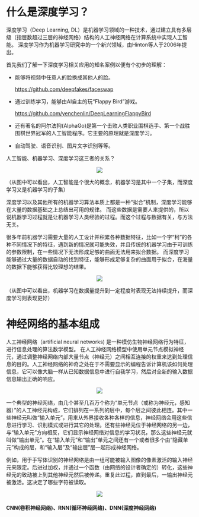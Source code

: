 # 什么是深度学习？

深度学习（Deep Learning, DL）是机器学习领域的一种技术，通过建立具有多层级（指层数超过三层的神经网络）结构的人工神经网络在计算系统中实现人工智能。
深度学习作为机器学习研究中的一个新兴领域，由Hinton等人于2006年提出。


首先我们了解一下深度学习相关应用的知名案例以便有个初步的理解：

* 能够将视频中任意人的脸换成其他人的脸。

    https://github.com/deepfakes/faceswap

* 通过训练学习，能够由AI自主的玩“Flappy Bird”游戏。

    https://github.com/yenchenlin/DeepLearningFlappyBird

* 还有著名的阿尔法狗(AlphaGo)是第一个击败人类职业围棋选手、第一个战胜围棋世界冠军的人工智能程序。它主要的原理就是深度学习。 
* 自动驾驶、语音识别、图片文字识别等等。

人工智能、机器学习、深度学习这三者的关系？

<p align="center">
  <img src="https://github.com/kebiao/deeplearning/blob/master/screenshots/tutorial/getting_started_1.png">
</p>

（从图中可以看出，人工智能是个很大的概念，机器学习是其中一个子集，而深度学习又是机器学习的子集）


深度学习以及其他所有的机器学习算法本质上都是一种“拟合”机制，深度学习能够在大量的数据基础之上总结出可用的规律。
而这些数据是需要人来提供的，所以说机器学习过程就是让机器学习人类经验的过程。而这个过程与数据有关，与方法无关。


很多年前机器学习需要大量的人工设计并积累各种数据特征，比如一个字“柯”的各种不同情况下的特征，遇到新的情况就可能失效，并且传统的机器学习由于可训练的参数限制，在一些情况下无法形成足够的曲面无法用来拟合数据。
而深度学习能够通过大量的数据自动的找到特征，能够形成足够复杂的曲面用于拟合，在海量的数据下能够获得比较理想的结果。

<p align="center">
  <img src="https://github.com/kebiao/deeplearning/blob/master/screenshots/tutorial/getting_started_2.png">
</p>

（从图中可以看出，机器学习在数据量提升到一定程度时表现无法持续提升，而深度学习则表现更好）

# 神经网络的基本组成

人工神经网络（artificial neural networks) 是一种模仿生物神经网络行为特征，进行信息处理的算法数学模型。
在人工神经网络模型中使用单元节点模拟神经元，通过调整神经网络内部大量节点（神经元）之间相互连接的权重来达到处理信息的目的。人工神经网络的神奇之处在于不需要显示的编程告诉计算机该如何处理信息，它可以像大脑一样从已知数据信息中进行自我学习，然后对全新的输入数据信息输出正确的响应。

<p align="center">
  <img src="https://github.com/kebiao/deeplearning/blob/master/screenshots/tutorial/getting_started_3.png">
</p>

一个典型的神经网络，由几个甚至几百万个称为“单元节点（或称为神经元，感知器）”的人工神经元构成，它们排列在一系列的层中，每个层之间彼此相连。其中一些神经元叫做“输入单元”，用来从外界接收各种各样的信息，神经网络会用这些信息进行学习、识别模式或进行其它的处理。还有些神经元位于神经网络的另一边，与“输入单元”方向相反，它们显示神经网络对信息的学习状况，那么这些神经元就叫做“输出单元”。在“输入单元”和“输出”单元之间还有一个或者很多个由“隐藏单元”构成的层，和“输入层”及“输出层”层一起形成神经网络。


例如，用于手写体识别的神经网络是由一组可能被输入图像的像素激活的输入神经元来限定。后进过加权，并通过一个函数（由网络的设计者确定的）转化，这些神经元的致动被上到其他神经元然后被传递。重复此过程，直到最后，一输出神经元被激活。这决定了哪些字符被读取。

<p align="center">
  <img src="https://github.com/kebiao/deeplearning/blob/master/screenshots/tutorial/getting_started_4.png">
</p>

#### CNN(卷积神经网络)、RNN(循环神经网络)、DNN(深度神经网络)
